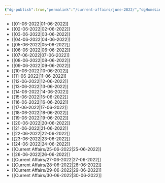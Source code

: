 ```yaml
---
{"dg-publish":true,"permalink":"/current-affairs/june-2022/","dgHomeLink":true,"dgPassFrontmatter":false}
---
```


- [[01-06-2022|01-06-2022]]
- [[02-06-2022|02-06-2022]]
- [[03-06-2022|03-06-2022]]
- [[04-06-2022|04-06-2022]]
- [[05-06-2022|05-06-2022]]
- [[06-06-2022|06-06-2022]]
- [[07-06-2022|07-06-2022]]
- [[08-06-2022|08-06-2022]]
- [[09-06-2022|09-06-2022]]
- [[10-06-2022|10-06-2022]]
- [[11-06-2022|11-06-2022]]
- [[12-06-2022|12-06-2022]]
- [[13-06-2022|13-06-2022]]
- [[14-06-2022|14-06-2022]]
- [[15-06-2022|15-06-2022]]
- [[16-06-2022|16-06-2022]] 
- [[17-06-2022|17-06-2022]]
- [[18-06-2022|18-06-2022]]
- [[19-06-2022|19-06-2022]]
- [[20-06-2022|20-06-2022]]
- [[21-06-2022|21-06-2022]]
- [[22-06-2022|22-06-2022]]
- [[23-06-2022|23-06-2022]]
- [[24-06-2022|24-06-2022]]
- [[Current Affairs/25-06-2022|25-06-2022]]
- [[26-06-2022|26-06-2022]]
- [[Current Affairs/27-06-2022|27-06-2022]]
- [[Current Affairs/28-06-2022|28-06-2022]]
- [[Current Affairs/29-06-2022|29-06-2022]]
- [[Current Affairs/30-06-2022|30-06-2022]]
